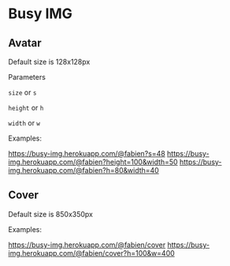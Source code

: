# Busy IMG

## Avatar

Default size is 128x128px

Parameters

`size` or `s`

`height` or `h`

`width` or `w`

Examples: 

https://busy-img.herokuapp.com/@fabien?s=48
https://busy-img.herokuapp.com/@fabien?height=100&width=50
https://busy-img.herokuapp.com/@fabien?h=80&width=40

## Cover

Default size is 850x350px

Examples: 

https://busy-img.herokuapp.com/@fabien/cover
https://busy-img.herokuapp.com/@fabien/cover?h=100&w=400
